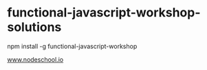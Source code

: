 # functional-javascript-workshop-solutions

npm install -g functional-javascript-workshop

www.nodeschool.io